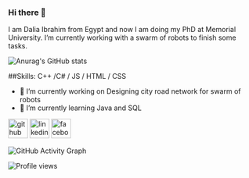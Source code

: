 ### Hi there 👋
I am Dalia Ibrahim from Egypt and now I am doing my PhD at Memorial University.  I’m currently working with a swarm of robots to finish some tasks. 

![Anurag's GitHub stats](https://github-readme-stats.vercel.app/api?username=DaliaIb&theme=dark&show_icons=true)
 
##Skills: 
C++ /C# / JS / HTML / CSS

- 🔭 I’m currently working on Designing city road network for swarm of robots  
- 🌱 I’m currently learning Java and SQL 


[<img src='https://cdn.jsdelivr.net/npm/simple-icons@3.0.1/icons/github.svg' alt='github' height='40'>](https://github.com/daliaib)  [<img src='https://cdn.jsdelivr.net/npm/simple-icons@3.0.1/icons/linkedin.svg' alt='linkedin' height='40'>](https://www.linkedin.com/in/daliashouman/)  [<img src='https://cdn.jsdelivr.net/npm/simple-icons@3.0.1/icons/facebook.svg' alt='facebook' height='40'>](https://www.facebook.com/daliashouman)  

![GitHub Activity Graph](https://activity-graph.herokuapp.com/graph?username=daliaib)  

![Profile views](https://gpvc.arturio.dev/daliaib)  
